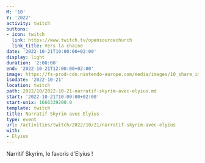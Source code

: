 ```yaml
---
M: '10'
Y: '2022'
activity: twitch
buttons:
- icon: twitch
  link: https://www.twitch.tv/opensourcechurch
  link_title: Vers la chaine
date: '2022-10-21T10:00:00+02:00'
display: light
duration: '2:00:00'
end: '2022-10-21T12:00:00+02:00'
image: https://fs-prod-cdn.nintendo-europe.com/media/images/10_share_images/games_15/nintendo_switch_4/H2x1_NSwitch_TheElderScrollsVSkyrim.jpg
isodate: '2022-10-21'
location: twitch
path: 2022/10/2022-10-21-narratif-skyrim-avec-elyius.md
start: '2022-10-21T10:00:00+02:00'
start-unix: 1666339200.0
template: twitch
title: Narratif Skyrim avec Elyius
type: event
url: /activities/twitch/2022/10/21/narratif-skyrim-avec-elyius
with:
- Elyius
---
```

Narritif Skyrim, le favoris d'Elyius !
